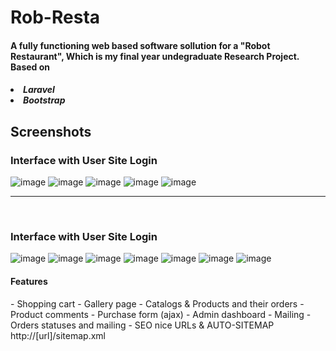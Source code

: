 # Rob-Resta

<h4> A fully functioning web based software sollution for a "Robot Restaurant", Which is my final year undegraduate Research Project. Based on </h4>
<h5>
<li>Laravel</li>
<li>Bootstrap</li>
</h5>
  







<h2>Screenshots</h2>

<h3>Interface with User Site Login</h3>

![image](https://raw.githubusercontent.com/kabilarajah/rob-resta/master/photos/user_shop/1.png)
![image](https://raw.githubusercontent.com/kabilarajah/rob-resta/master/photos/user_shop/2.png)
![image](https://raw.githubusercontent.com/kabilarajah/rob-resta/master/photos/user_shop/3.png)
![image](https://raw.githubusercontent.com/kabilarajah/rob-resta/master/photos/user_shop/6.png)
![image](https://raw.githubusercontent.com/kabilarajah/rob-resta/master/photos/user_shop/8.png)
<hr>
<br>
<h3>Interface with User Site Login</h3>

![image](https://raw.githubusercontent.com/kabilarajah/rob-resta/master/photos/admin_shop/1.png)
![image](https://raw.githubusercontent.com/kabilarajah/rob-resta/master/photos/admin_shop/2.png)
![image](https://raw.githubusercontent.com/kabilarajah/rob-resta/master/photos/admin_shop/3.png)
![image](https://raw.githubusercontent.com/kabilarajah/rob-resta/master/photos/admin_shop/4.png)
![image](https://raw.githubusercontent.com/kabilarajah/rob-resta/master/photos/admin_shop/5.png)
![image](https://raw.githubusercontent.com/kabilarajah/rob-resta/master/photos/admin_shop/6.png)
![image](https://raw.githubusercontent.com/kabilarajah/rob-resta/master/photos/admin_shop/7.png)


<h4>Features</h4>
- Shopping cart
- Gallery page
- Catalogs & Products and their orders
- Product comments
- Purchase form (ajax)
- Admin dashboard
- Mailing
- Orders statuses and mailing
- SEO nice URLs & AUTO-SITEMAP http://[url]/sitemap.xml


